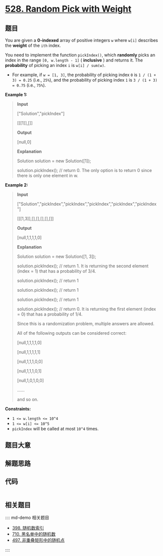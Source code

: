 # [528. Random Pick with Weight](https://leetcode.com/problems/random-pick-with-weight/)

## 题目

You are given a **0-indexed** array of positive integers `w` where `w[i]`
describes the **weight** of the `ith` index.

You need to implement the function `pickIndex()`, which **randomly** picks an
index in the range `[0, w.length - 1]` ( **inclusive** ) and returns it. The
**probability** of picking an index `i` is `w[i] / sum(w)`.

- For example, if `w = [1, 3]`, the probability of picking index `0` is `1 / (1 + 3) = 0.25` (i.e., `25%`), and the probability of picking index `1` is `3 / (1 + 3) = 0.75` (i.e., `75%`).

**Example 1:**

> **Input**
>
> ["Solution","pickIndex"]
>
> [[[1]],[]]
>
> **Output**
>
> [null,0]
>
> **Explanation**
>
> Solution solution = new Solution([1]);
>
> solution.pickIndex(); // return 0. The only option is to return 0 since there is only one element in w.

**Example 2:**

> **Input**
>
> ["Solution","pickIndex","pickIndex","pickIndex","pickIndex","pickIndex"]
>
> [[[1,3]],[],[],[],[],[]]
>
> **Output**
>
> [null,1,1,1,1,0]
>
> **Explanation**
>
> Solution solution = new Solution([1, 3]);
>
> solution.pickIndex(); // return 1. It is returning the second element (index = 1) that has a probability of 3/4.
>
> solution.pickIndex(); // return 1
>
> solution.pickIndex(); // return 1
>
> solution.pickIndex(); // return 1
>
> solution.pickIndex(); // return 0. It is returning the first element (index = 0) that has a probability of 1/4.
>
> Since this is a randomization problem, multiple answers are allowed.
>
> All of the following outputs can be considered correct:
>
> [null,1,1,1,1,0]
>
> [null,1,1,1,1,1]
>
> [null,1,1,1,0,0]
>
> [null,1,1,1,0,1]
>
> [null,1,0,1,0,0]
>
> ......
>
> and so on.

**Constraints:**

- `1 <= w.length <= 10^4`
- `1 <= w[i] <= 10^5`
- `pickIndex` will be called at most `10^4` times.

## 题目大意

## 解题思路

## 代码

```javascript

```

## 相关题目

:::: md-demo 相关题目

- [398. 随机数索引](https://leetcode.com/problems/random-pick-index)
- [710. 黑名单中的随机数](https://leetcode.com/problems/random-pick-with-blacklist)
- [497. 非重叠矩形中的随机点](https://leetcode.com/problems/random-point-in-non-overlapping-rectangles)

::::
